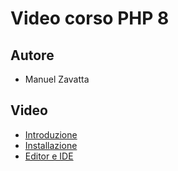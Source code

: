 # Video corso PHP 8
## Autore

* Manuel Zavatta

## Video

  * [Introduzione](/01-introduzione/)
  * [Installazione](/02-installazione/)
  * [Editor e IDE](/03-editor-e-ide/)
